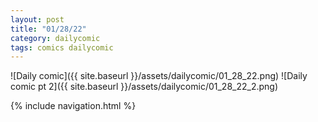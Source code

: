 ```yaml
---
layout: post
title: "01/28/22"
category: dailycomic
tags: comics dailycomic
---
```

![Daily comic]({{ site.baseurl }}/assets/dailycomic/01_28_22.png)
![Daily comic pt 2]({{ site.baseurl }}/assets/dailycomic/01_28_22_2.png)

{% include navigation.html %}
